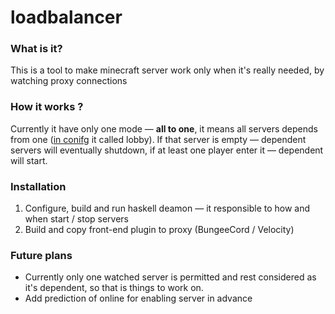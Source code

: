 # loadbalancer

### What is it?

This is a tool to make minecraft server work only when it's really needed, by watching proxy connections


### How it works ?

Currently it have only one mode — **all to one**, it means all servers depends from one ([in conifg](src.java/bungee/src/main/resources/config.yml) it called lobby).
If that server is empty — dependent servers will eventually shutdown, if at least one player enter it — dependent will start.


### Installation 

1. Configure, build and run haskell deamon — it responsible to how and when start / stop servers
2. Build and copy front-end plugin to proxy (BungeeCord / Velocity)

### Future plans 

* Currently only one watched server is permitted and rest considered as it's dependent, so that is things to work on.
* Add prediction of online for enabling server in advance 
